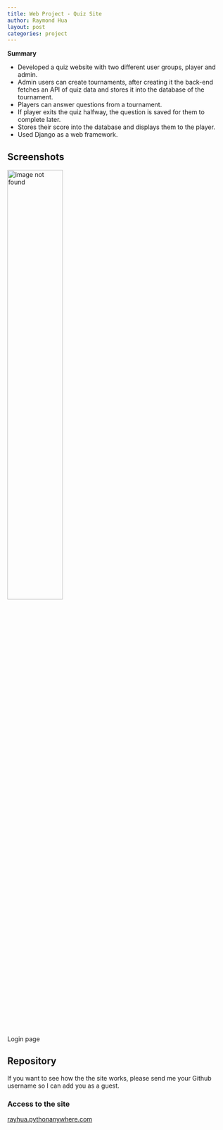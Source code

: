 ```yaml
---
title: Web Project - Quiz Site
author: Raymond Hua
layout: post
categories: project
---
```

**Summary**
* Developed a quiz website with two different user groups, player and admin.
* Admin users can create tournaments, after creating it the back-end fetches an API of quiz data and stores it into the database of the tournament.
* Players can answer questions from a tournament.
* If player exits the quiz halfway, the question is saved for them to complete later.
* Stores their score into the database and displays them to the player.
* Used Django as a web framework.

## Screenshots

<img src="{{ site.baseurl }}/assets/images/quiz/login/login.png" alt="image not found" width="50%">

Login page

## Repository
If you want to see how the the site works, please send me your Github username so I can add you as a guest.

### Access to the site

[rayhua.pythonanywhere.com](rayhua.pythonanywhere.com)